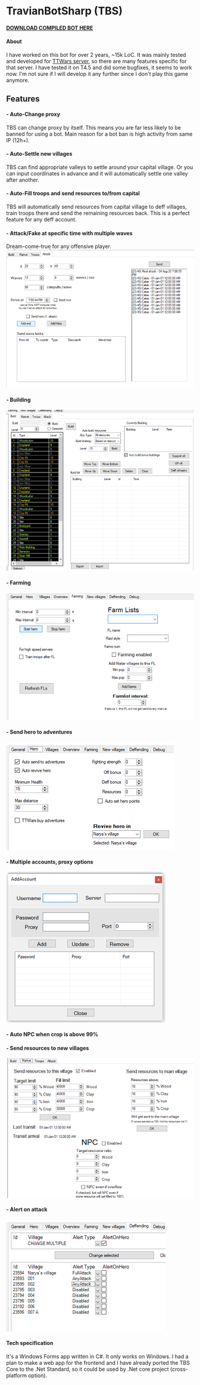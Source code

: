 # TravianBotSharp (TBS)
#### [DOWNLOAD COMPILED BOT HERE](https://drive.google.com/drive/folders/1db_wPZeg5w7BQs5ROa29x2LGDxCzoXIj?usp=sharing)

#### About
I have worked on this bot for over 2 years, ~15k LoC. It was mainly tested and developed for [TTWars server](https://ttwars.com), so there are many features specific for that server. I have tested it on T4.5 and did some bugfixes, it seems to work now. I'm not sure if I will develop it any further since I don't play this game anymore.

## Features
#### - Auto-Change proxy
TBS can change proxy by itself.  This means you are far less likely to be banned for using a bot. Main reason for a bot ban is high activity from same IP (12h+).
#### - Auto-Settle new villages
TBS can find appropriate valleys to settle around your capital village. Or you can input coordinates in advance and it will automatically settle one valley after another.
#### - Auto-Fill troops and send resources to/from capital
TBS will automatically send resources from capital village to deff villages, train troops there and send the remaining resources back. This is a perfect feature for any deff account.
#### - Attack/Fake at specific time with multiple waves
Dream-come-true for any offensive player.
![alt text](./pics/attack.png)
#### - Building
![alt text](./pics/build.png)
#### - Farming
![alt text](./pics/FL.png)
#### - Send hero to adventures
![alt text](./pics/hero.png)
#### - Multiple accounts, proxy options
![alt text](./pics/accounts.png)
#### - Auto NPC when crop is above 99%
#### - Send resources to new villages
![alt text](./pics/market.png)
#### - Alert on attack
![alt text](./pics/alertOnAttack.png)



#### Tech specification
It's a Windows Forms app written in C#. It only works on Windows. I had a plan to make a web app for the frontend and I have already ported the TBS Core to the .Net Standard, so it could be used by .Net core project (cross-platform option).